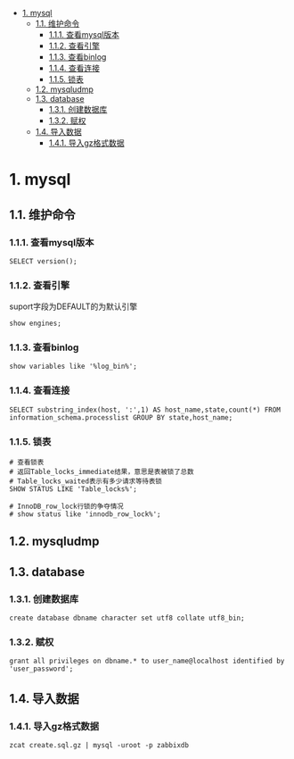<!-- TOC -->

- [1. mysql](#1-mysql)
    - [1.1. 维护命令](#11-维护命令)
        - [1.1.1. 查看mysql版本](#111-查看mysql版本)
        - [1.1.2. 查看引擎](#112-查看引擎)
        - [1.1.3. 查看binlog](#113-查看binlog)
        - [1.1.4. 查看连接](#114-查看连接)
        - [1.1.5. 锁表](#115-锁表)
    - [1.2. mysqludmp](#12-mysqludmp)
    - [1.3. database](#13-database)
        - [1.3.1. 创建数据库](#131-创建数据库)
        - [1.3.2. 赋权](#132-赋权)
    - [1.4. 导入数据](#14-导入数据)
        - [1.4.1. 导入gz格式数据](#141-导入gz格式数据)

<!-- /TOC -->
# 1. mysql
## 1.1. 维护命令
### 1.1.1. 查看mysql版本

    SELECT version();

### 1.1.2. 查看引擎
suport字段为DEFAULT的为默认引擎

    show engines;

### 1.1.3. 查看binlog

    show variables like '%log_bin%';

### 1.1.4. 查看连接

    SELECT substring_index(host, ':',1) AS host_name,state,count(*) FROM information_schema.processlist GROUP BY state,host_name;

### 1.1.5. 锁表

    # 查看锁表 
    # 返回Table_locks_immediate结果，意思是表被锁了总数
    # Table_locks_waited表示有多少请求等待表锁
    SHOW STATUS LIKE 'Table_locks%';

    # InnoDB_row_lock行锁的争夺情况
    # show status like 'innodb_row_lock%';

## 1.2. mysqludmp

## 1.3. database
### 1.3.1. 创建数据库

    create database dbname character set utf8 collate utf8_bin; 

### 1.3.2. 赋权

    grant all privileges on dbname.* to user_name@localhost identified by 'user_password';     

## 1.4. 导入数据
### 1.4.1. 导入gz格式数据
    zcat create.sql.gz | mysql -uroot -p zabbixdb
